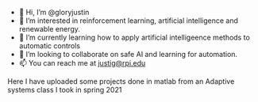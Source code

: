 - 👋 Hi, I’m @gloryjustin
- 👀 I’m interested in reinforcement learning, artificial intelligence and renewable energy.
- 🌱 I’m currently learning how to apply artificial intelligeence methods to automatic controls
- 💞️ I’m looking to collaborate on safe AI and learning for automation.
- 📫 You can reach me at justig@rpi.edu

<!---
gloryjustin/gloryjustin is a ✨ special ✨ repository because its `README.md` (this file) appears on your GitHub profile.
You can click the Preview link to take a look at your changes.
--->
Here I have uploaded some projects done in matlab from an Adaptive systems class I took in spring 2021
